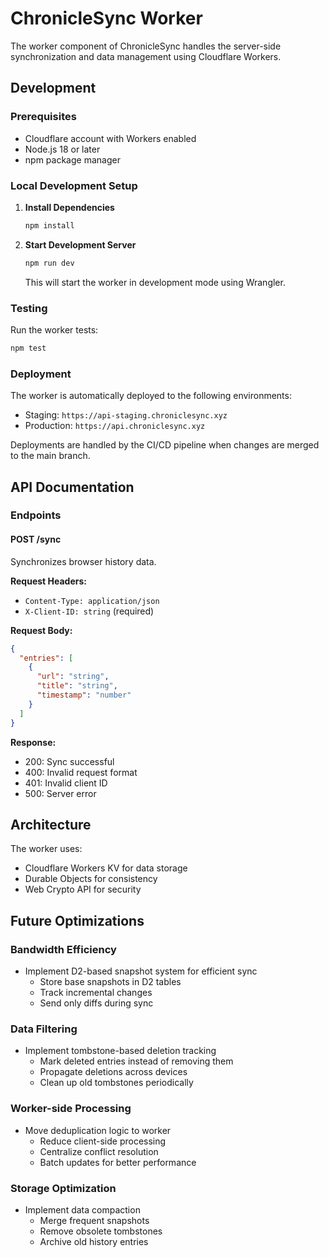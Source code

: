 # ChronicleSync Worker

The worker component of ChronicleSync handles the server-side synchronization and data management using Cloudflare Workers.

## Development

### Prerequisites
- Cloudflare account with Workers enabled
- Node.js 18 or later
- npm package manager

### Local Development Setup

1. **Install Dependencies**
   ```bash
   npm install
   ```

2. **Start Development Server**
   ```bash
   npm run dev
   ```

   This will start the worker in development mode using Wrangler.

### Testing

Run the worker tests:
```bash
npm test
```

### Deployment

The worker is automatically deployed to the following environments:
- Staging: `https://api-staging.chroniclesync.xyz`
- Production: `https://api.chroniclesync.xyz`

Deployments are handled by the CI/CD pipeline when changes are merged to the main branch.

## API Documentation

### Endpoints

#### POST /sync
Synchronizes browser history data.

**Request Headers:**
- `Content-Type: application/json`
- `X-Client-ID: string` (required)

**Request Body:**
```json
{
  "entries": [
    {
      "url": "string",
      "title": "string",
      "timestamp": "number"
    }
  ]
}
```

**Response:**
- 200: Sync successful
- 400: Invalid request format
- 401: Invalid client ID
- 500: Server error

## Architecture

The worker uses:
- Cloudflare Workers KV for data storage
- Durable Objects for consistency
- Web Crypto API for security

## Future Optimizations

### Bandwidth Efficiency
- Implement D2-based snapshot system for efficient sync
  - Store base snapshots in D2 tables
  - Track incremental changes
  - Send only diffs during sync

### Data Filtering
- Implement tombstone-based deletion tracking
  - Mark deleted entries instead of removing them
  - Propagate deletions across devices
  - Clean up old tombstones periodically

### Worker-side Processing
- Move deduplication logic to worker
  - Reduce client-side processing
  - Centralize conflict resolution
  - Batch updates for better performance

### Storage Optimization
- Implement data compaction
  - Merge frequent snapshots
  - Remove obsolete tombstones
  - Archive old history entries